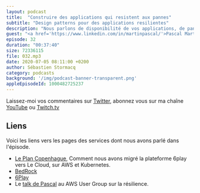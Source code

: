 ```yaml
---
layout: podcast
title:  "Construire des applications qui resistent aux pannes"
subtitle: "Design patterns pour des applications resilientes"
description: "Nous parlons de disponibilité de vos applications, de pannes dans des systèmes distribués. Après avoir décrit comment nous mesurons la disponibilité des applications, nous évoquons plusieurs techniques que vous pouvez utiliser pour que vos applications soient plus résilientes aux pannes et erreurs en tout genre."
guest: "<a href='https://www.linkedin.com/in/martinpascal/'>Pascal Martin</a>, Lead DevOps, <a href='https://www.bedrockstreaming.com'>BedRock</a> et <a href='https://aws.amazon.com/developer/community/heroes/pascal-martin/?did=dh_card&trk=dh_card'>AWS Hero</a>."
episode: 32
duration: "00:37:40"
size: 72336115
file: 032.mp3  
date: 2020-07-05 08:11:00 +0200
author: Sébastien Stormacq
category: podcasts
background: '/img/podcast-banner-transparent.png'
appleEpisodeId: 1000482725237
---
```


Laissez-moi vos commentaires sur [Twitter](https://twitter.com/sebsto), abonnez vous sur ma chaîne [YouTube](https://www.youtube.com/sebsto) ou [Twitch.tv](https://www.twitch.tv/sebAWS)

## Liens

Voici les liens vers les pages des services dont nous avons parlé dans l'épisode.

- [Le Plan Copenhague](https://leanpub.com/6cloud), Comment nous avons migré la plateforme 6play vers Le Cloud, sur AWS et Kubernetes.
- [BedRock](https://www.bedrockstreaming.com)
- [6Play](https://www.6play.fr)
- Le <a href="https://www.youtube.com/watch?v=JrVF6sVuBt8&t=4m00s">talk de Pascal</a> au AWS User Group sur la résilience.
